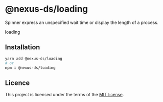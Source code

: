 # @nexus-ds/loading

Spinner express an unspecified wait time or display the length of a process.

loading

## Installation

```sh
yarn add @nexus-ds/loading
# or
npm i @nexus-ds/loading
```



## Licence

This project is licensed under the terms of the
[MIT license](https://github.com/NexusDesignSystem/nexus-ds/blob/main/LICENSE).
